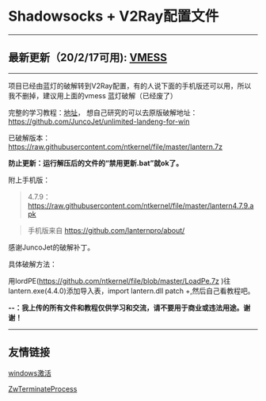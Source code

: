 # Shadowsocks + V2Ray配置文件
---
## 最新更新（20/2/17可用): [VMESS](vmess.txt)
---
项目已经由蓝灯的破解转到V2Ray配置，有的人说下面的手机版还可以用，所以我不删掉，建议用上面的vmess
蓝灯破解（已经废了）

完整的学习教程：[地址](https://github.com/ntkernel/lantern/blob/master/学习教程.md)，
想自己研究的可以去原版破解地址：https://github.com/JuncoJet/unlimited-landeng-for-win

已破解版本：https://raw.githubusercontent.com/ntkernel/file/master/lantern.7z

**防止更新：运行解压后的文件的“禁用更新.bat”就ok了。**

附上手机版：

>4.7.9：https://raw.githubusercontent.com/ntkernel/file/master/lantern4.7.9.apk

>手机版来自 https://github.com/lanternpro/about/

感谢JuncoJet的破解补丁。

具体破解方法：

用lordPE(https://github.com/ntkernel/file/blob/master/LoadPe.7z  )往lantern.exe(4.4.0)添加导入表，import lantern.dll patch +,然后自己看教程吧。

**--：我上传的所有文件和教程仅供学习和交流，请不要用于商业或违法用途。谢谢！**

---
## 友情链接

[windows激活](https://github.com/ntkernel/windows-activate)

[ZwTerminateProcess](https://github.com/ntkernel/ZwTerminateProcess)
